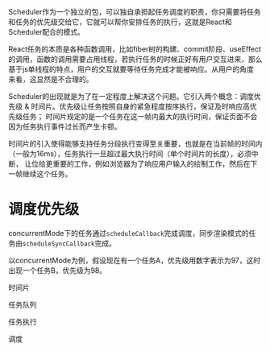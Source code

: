 Scheduler作为一个独立的包，可以独自承担起任务调度的职责，你只需要将任务和任务的优先级交给它，它就可以帮你安排任务的执行，这就是React和Scheduler配合的模式。

React任务的本质是各种函数调用，比如fiber树的构建、commit阶段、useEffect的调用，函数的调用需要占用线程，若执行任务的时候正好有用户交互进来，那么基于js单线程的特点，用户的交互就要等待任务完成才能被响应。从用户的角度
来看，这显然是不合理的。

Scheduler的出现就是为了在一定程度上解决这个问题。它引入两个概念：调度优先级 & 时间片。优先级让任务按照自身的紧急程度按序执行，保证及时响应高优先级任务；
时间片规定的是一个任务在这一帧内最大的执行时间，保证页面不会因为任务执行事件过长而产生卡顿。

时间片的引入使得能够支持任务分段执行变得至关重要，也就是在当前帧的时间内（一般为16ms），任务执行一旦超过最大执行时间（单个时间片的长度），必须中断，
让位给更重要的工作，例如浏览器为了响应用户输入的绘制工作，然后在下一帧继续这个任务。


# 调度优先级
concurrentMode下的任务通过`scheduleCallback`完成调度，同步渲染模式的任务由`scheduleSyncCallback`完成。

以concurrentMode为例，假设现在有一个任务A，优先级用数字表示为97，这时出现一个任务B，优先级为98。

时间片

任务队列

任务执行

调度

